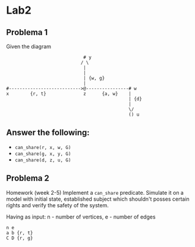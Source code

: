 Lab2
====

Problema 1
----------

Given the diagram

```
                             # y
                            / \  
                             |
                             |
                             | {w, g}
                             |
#--------------------------->@----------------# w
x        {r, t}              z      {a, w}    |
                                              | {d}
                                              |
                                              \/
                                              () u
```
Answer the following:
---------------------
  * `can_share(r, x, w, G)`
  * `can_share(g, x, y, G)`
  * `can_share(d, z, u, G)`


Problema 2
----------

Homework (week 2-5) Implement a `can_share` predicate. Simulate it 
on a model with initial state, established subject which shouldn't 
posses certain rights and verify the safety of the system.

Having as input: n - number of vertices, e - number of edges

```
n e
a b {r, t}
C D {r, g}
```
